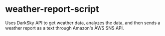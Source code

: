 # weather-report-script
Uses DarkSky API to get weather data, analyzes the data, and then sends a weather report as a text through Amazon's AWS SNS API.
